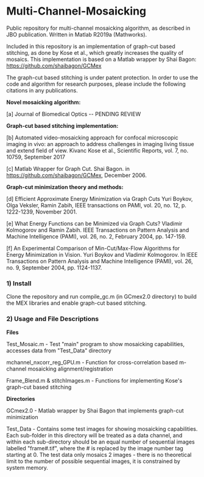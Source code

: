 # Multi-Channel-Mosaicking
Public repository for multi-channel mosaicking algorithm, as described in JBO publication.
Written in Matlab R2019a (Mathworks). 

Included in this repository is an implementation of graph-cut based stitching, as done by Kose et al., which greatly increases the quality of mosaics. This implementation is based on a Matlab wrapper by Shai Bagon:
https://github.com/shaibagon/GCMex

The graph-cut based stitching is under patent protection. In order to use the code and algorithm for research purposes, please include the following citations in any publications.

**Novel mosaicking algorithm:**

[a] Journal of Biomedical Optics -- PENDING REVIEW

**Graph-cut based stitching implementation:**

[b] Automated video-mosaicking approach for confocal microscopic imaging in vivo: an approach to address challenges in imaging living tissue and extend field of view. Kivanc Kose et al., Scientific Reports, vol. 7, no. 10759, September 2017

[c] Matlab Wrapper for Graph Cut. Shai Bagon. in https://github.com/shaibagon/GCMex, December 2006.

**Graph-cut minimization theory and methods:**

[d] Efficient Approximate Energy Minimization via Graph Cuts Yuri Boykov, Olga Veksler, Ramin Zabih, IEEE transactions on PAMI, vol. 20, no. 12, p. 1222-1239, November 2001.

[e] What Energy Functions can be Minimized via Graph Cuts? Vladimir Kolmogorov and Ramin Zabih. IEEE Transactions on Pattern Analysis and Machine Intelligence (PAMI), vol. 26, no. 2, February 2004, pp. 147-159.

[f] An Experimental Comparison of Min-Cut/Max-Flow Algorithms for Energy Minimization in Vision. Yuri Boykov and Vladimir Kolmogorov. In IEEE Transactions on Pattern Analysis and Machine Intelligence (PAMI), vol. 26, no. 9, September 2004, pp. 1124-1137.


### 1) Install

Clone the repository and run compile_gc.m (in GCmex2.0 directory) to build the MEX libraries and enable graph-cut based stitching.

### 2) Usage and File Descriptions

**Files**

Test_Mosaic.m - Test "main" program to show mosaicking capabilities, accesses data from "Test_Data" directory

mchannel_nxcorr_reg_GPU.m - Function for cross-correlation based m-channel mosaicking alignment/registration

Frame_Blend.m & stitchImages.m - Functions for implementing Kose's graph-cut based stitching

**Directories**

GCmex2.0 - Matlab wrapper by Shai Bagon that implements graph-cut minimization

Test_Data - Contains some test images for showing mosaicking capabilities. Each sub-folder in this directory will be treated as a data channel, and within each sub-directory should be an equal number of sequential images labelled "frame#.tif", where the # is replaced by the image number tag starting at 0. The test data only mosaics 2 images - there is no theoretical limit to the number of possible sequential images, it is constrained by system memory.
